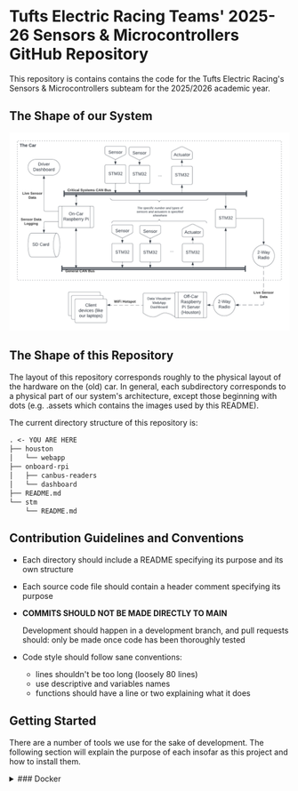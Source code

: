 # Tufts Electric Racing Teams' 2025-26 Sensors & Microcontrollers GitHub Repository

This repository is contains contains the code for 
the Tufts Electric Racing's Sensors & Microcontrollers subteam
for the 2025/2026 academic year.

## The Shape of our System
![](.assets/sensor-flowchart.png)

## The Shape of this Repository
The layout of this repository corresponds roughly to the
physical layout of the hardware on the (old) car. In general, each subdirectory
corresponds to a physical part of our system's architecture, except those
beginning with dots (e.g. .assets which contains the images used
by this README).

The current directory structure of this repository is:

    . <- YOU ARE HERE
    ├── houston
    │   └── webapp
    ├── onboard-rpi
    │   ├── canbus-readers
    │   └── dashboard
    ├── README.md
    └── stm
        └── README.md

## Contribution Guidelines and Conventions
* Each directory should include a README specifying its purpose and 
  its own structure
* Each source code file should contain a header comment specifying its purpose
* **COMMITS SHOULD NOT BE MADE DIRECTLY TO MAIN**

  Development should happen in a development branch, and pull requests should:
  only be made once code has been thoroughly tested

* Code style should follow sane conventions:
  * lines shouldn't be too long (loosely 80 lines)
  * use descriptive and variables names
  * functions should have a line or two explaining what it does

## Getting Started
There are a number of tools we use for the sake of development.
The following section will explain the purpose of each insofar as
this project and how to install them.

<details>
  <summary>### Docker</summary>

We have virtual development environments for writing code for the 
Raspberry Pis on and off the car (with corresponding directory `onboard-rpi/`
and `houston/`, respectively).

#### Installation
**IF YOU USE WINDOWS MAKE SURE TO INSTALL WSL BEFORE YOU CONTINUE!**

1. Go to ![https://docs.docker.com/desktop/](https://docs.docker.com/desktop/) and then in the navigation menu on the left look for Products->Docker Desktop->Setup->Install then click on the option for your device Windows/Mac/Linux then follow the instructions to install.

2. Open Docker Desktop and follow the account setup details.

#### Docker Usage with Github Repo
Always make sure to open Docker Desktop before trying to use Docker. This is because opening Docker Desktop starts the Docker Engine which powers all of Docker's features

#### Steps to Clone Repo and start the containers
1. git clone (Using HTTPS or SSH)
2. cd sensors-microcontrollers-25-26
3. docker compose build
4. docker compose up -d

#### Connecting to the containers
We have 2 containers that we will use for development houston-dev and onboard-rpi-dev and we have a few ways of accessing them once they are running

##### Via the Terminal:
Select which container to connect to and run the corresponding command:

  `docker exec -it houston-dev bash`

  `docker exec -it onboard-rpi-dev bash`

##### Using VSCode (preferred):
1. Open VSCode
2. Click on the little blue button in the bottom left corner
3. In the new menu that appears click on Attach to Running Container (if the necessary container extensions aren't installed VSCode will automatically install them)
4. If you ran docker compose build and docker compose up -d earlier then you should see two options houston-dev and onboard-rpi-dev
5. Click on whichever one you intend to work in

#### How to shut down Docker Containers
Run this command in your terminal: docker compose down
</details>
